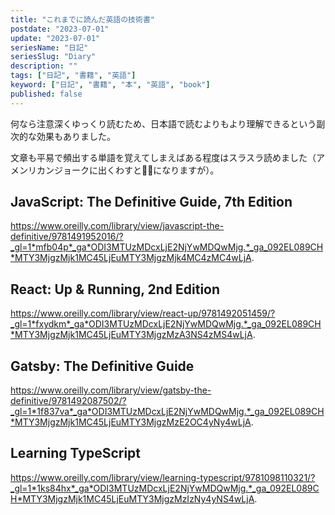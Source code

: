 ```yaml
---
title: "これまでに読んだ英語の技術書"
postdate: "2023-07-01"
update: "2023-07-01"
seriesName: "日記"
seriesSlug: "Diary"
description: ""
tags: ["日記", "書籍", "英語"]
keyword: ["日記", "書籍", "本", "英語", "book"]
published: false
---
```



何なら注意深くゆっくり読むため、日本語で読むよりもより理解できるという副次的な効果もありました。

文章も平易で頻出する単語を覚えてしまえばある程度はスラスラ読めました（アメンリカンジョークに出くわすと🤷‍♀️になりますが）。

## JavaScript: The Definitive Guide, 7th Edition

https://www.oreilly.com/library/view/javascript-the-definitive/9781491952016/?_gl=1*mfb04p*_ga*ODI3MTUzMDcxLjE2NjYwMDQwMjg.*_ga_092EL089CH*MTY3MjgzMjk1MC45LjEuMTY3MjgzMjk4MC4zMC4wLjA.

## React: Up & Running, 2nd Edition

https://www.oreilly.com/library/view/react-up/9781492051459/?_gl=1*fxydkm*_ga*ODI3MTUzMDcxLjE2NjYwMDQwMjg.*_ga_092EL089CH*MTY3MjgzMjk1MC45LjEuMTY3MjgzMzA3NS4zMS4wLjA.

## Gatsby: The Definitive Guide

https://www.oreilly.com/library/view/gatsby-the-definitive/9781492087502/?_gl=1*1f837va*_ga*ODI3MTUzMDcxLjE2NjYwMDQwMjg.*_ga_092EL089CH*MTY3MjgzMjk1MC45LjEuMTY3MjgzMzE2OC4yNy4wLjA.

## Learning TypeScript

https://www.oreilly.com/library/view/learning-typescript/9781098110321/?_gl=1*1ks84hx*_ga*ODI3MTUzMDcxLjE2NjYwMDQwMjg.*_ga_092EL089CH*MTY3MjgzMjk1MC45LjEuMTY3MjgzMzIzNy4yNS4wLjA.

